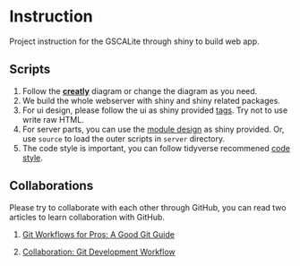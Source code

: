# Instruction
Project instruction for the GSCALite through shiny to build web app.


## Scripts

1. Follow the [**creatly**](https://creately.com/app/#) diagram or change the diagram as you need.
2. We build the whole webserver with shiny and shiny related packages.
3. For ui design, please follow the ui as shiny provided [tags](http://shiny.rstudio.com/articles/tag-glossary.html). Try not to use write raw HTML.
4. For server parts, you can use the [module design](http://shiny.rstudio.com/articles/modules.html) as shiny provided. Or, use `source` to load the outer scripts in `server` directory.
5. The code style is important, you can follow tidyverse recommened [code style](http://style.tidyverse.org/).


## Collaborations

Please try to collaborate with each other through GitHub, you can read two articles to learn collaboration with GitHub.

1. [Git Workflows for Pros: A Good Git Guide](https://www.toptal.com/git/git-workflows-for-pros-a-good-git-guide)

2. [Collaboration: Git Development Workflow](https://github.com/structureddynamics/OSF-Web-Services/wiki/Collaboration:-Git-Development-Workflow)
